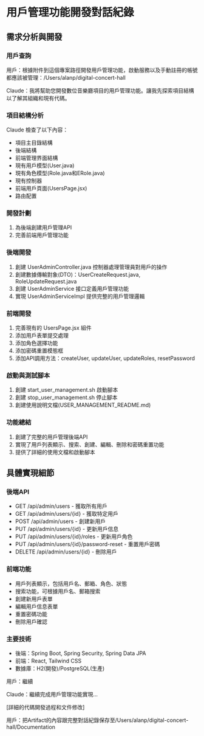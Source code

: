 # 用戶管理功能開發對話紀錄

## 需求分析與開發

### 用戶查詢
用戶：根據附件到這個專案路徑開發用戶管理功能，啟動服務以及手動註冊的帳號都應該被管理：/Users/alanp/digital-concert-hall

Claude：我將幫助您開發數位音樂廳項目的用戶管理功能。讓我先探索項目結構以了解其組織和現有代碼。

### 項目結構分析
Claude 檢查了以下內容：
- 項目主目錄結構
- 後端結構
- 前端管理界面結構
- 現有用戶模型(User.java)
- 現有角色模型(Role.java和ERole.java)
- 現有控制器
- 前端用戶頁面(UsersPage.jsx)
- 路由配置

### 開發計劃
1. 為後端創建用戶管理API
2. 完善前端用戶管理功能

### 後端開發
1. 創建 UserAdminController.java 控制器處理管理員對用戶的操作
2. 創建數據傳輸對象(DTO)：UserCreateRequest.java, RoleUpdateRequest.java
3. 創建 UserAdminService 接口定義用戶管理功能
4. 實現 UserAdminServiceImpl 提供完整的用戶管理邏輯

### 前端開發
1. 完善現有的 UsersPage.jsx 組件
2. 添加用戶表單提交處理
3. 添加角色選擇功能
4. 添加密碼重置模態框
5. 添加API調用方法：createUser, updateUser, updateRoles, resetPassword

### 啟動與測試腳本
1. 創建 start_user_management.sh 啟動腳本
2. 創建 stop_user_management.sh 停止腳本
3. 創建使用說明文檔(USER_MANAGEMENT_README.md)

### 功能總結
1. 創建了完整的用戶管理後端API
2. 實現了用戶列表顯示、搜索、創建、編輯、刪除和密碼重置功能
3. 提供了詳細的使用文檔和啟動腳本

## 具體實現細節

### 後端API
- GET /api/admin/users - 獲取所有用戶
- GET /api/admin/users/{id} - 獲取特定用戶
- POST /api/admin/users - 創建新用戶
- PUT /api/admin/users/{id} - 更新用戶信息
- PUT /api/admin/users/{id}/roles - 更新用戶角色
- PUT /api/admin/users/{id}/password-reset - 重置用戶密碼
- DELETE /api/admin/users/{id} - 刪除用戶

### 前端功能
- 用戶列表顯示，包括用戶名、郵箱、角色、狀態
- 搜索功能，可根據用戶名、郵箱搜索
- 創建新用戶表單
- 編輯用戶信息表單
- 重置密碼功能
- 刪除用戶確認

### 主要技術
- 後端：Spring Boot, Spring Security, Spring Data JPA
- 前端：React, Tailwind CSS
- 數據庫：H2(開發)/PostgreSQL(生產)

用戶：繼續

Claude：繼續完成用戶管理功能實現...

[詳細的代碼開發過程和文件修改]

用戶：把Artifact的內容跟完整對話紀錄保存至/Users/alanp/digital-concert-hall/Documentation